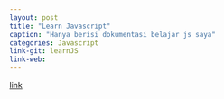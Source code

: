 ```yaml
---
layout: post
title: "Learn Javascript"
caption: "Hanya berisi dokumentasi belajar js saya"
categories: Javascript
link-git: learnJS
link-web:
---
```


[link](https://andysaktia.github.io/learnJS)
 
